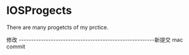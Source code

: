 IOSProgects
===========

There are many progetcts of my prctice.

修改
-------------------------------------------------------新提交
mac commit